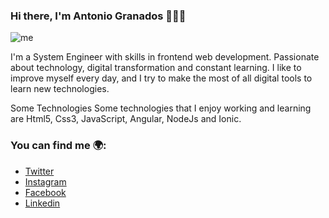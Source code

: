 ### Hi there, I'm Antonio Granados 👋👨‍💻

![me](https://user-images.githubusercontent.com/33869261/101226042-27a84980-3661-11eb-8975-757280198fa6.png)

I'm a System Engineer with skills in frontend web development. Passionate about technology, digital transformation and constant learning. I like to improve myself every day, and I try to make the most of all digital tools to learn new technologies.

Some Technologies Some technologies that I enjoy working and learning are Html5, Css3, JavaScript, Angular, NodeJs and Ionic.

### You can find me 🌍:
- [Twitter](https://www.twitter.com/antoniogranado2)
- [Instagram](https://www.instagram.com/antoniogranados23)
- [Facebook](https://www.facebook.com/antoniojose.granadosmantilla)
- [Linkedin](https://www.linkedin.com/in/antonio-jose-granados-mantilla-34a770189/)
